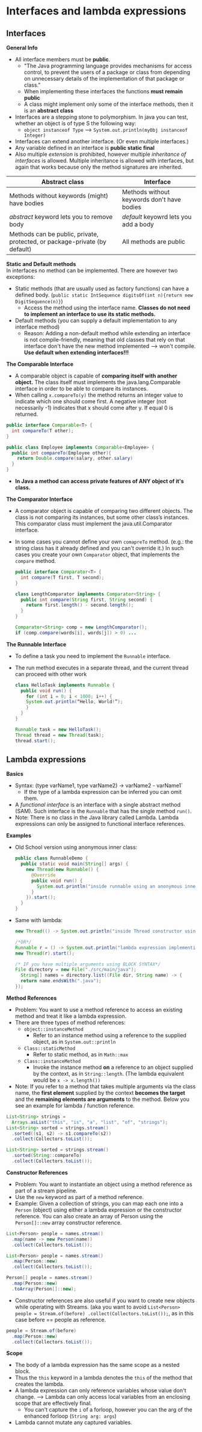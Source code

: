 # Interfaces and lambda expressions

## Interfaces
**General Info**
- All interface members must be **public**.
  - "The Java programming language provides mechanisms for access control, to prevent the users of a package or class from depending on unnecessary details of the implementation of that package or class."
  - When implementing these interfaces the functions **must remain public**
  - A class might implement only some of the interface methods, then it is an **abstract class**
- Interfaces are a stepping stone to polymorphism. In java you can test, whether an object is of type S the following way:
  - `object instanceof Type` --> `System.out.println(myObj instanceof Integer)`
- Interfaces can extend another interface. (Or even multiple interfaces.)
- Any variable defined in an interface is **public static final**
- Also multiple *extension* is prohibited, however multiple *inheritance of interfaces* is allowed. Multiple inheritance is allowed with interfaces, but again that works because only the method signatures are inherited.

Abstract class | Interface
--|--
Methods without keywords (might) have bodies  |  Methods without keywords don't have bodies
*abstract* keyword lets you to remove body  | *default* keyowrd lets you add a body  
Methods can be public, private, protected, or package-private (by default)  | All methods are public  


**Static and Default methods**  
In interfaces no method can be implemented. There are however two exceptions:
- Static methods (that are usually used as factory functions) can have a defined body. (`public static IntSequence digitsOf(int n){return new DigitSequence(n)}`)
  - Access the method using the interface name. **Classes do not need to implement an interface to use its static methods.**
- Default methods (you can supply a default implementation to any interface method)
  - Reason: Adding a non-default method while extending an interface is not compile-friendly, meaning that old classes that rely on that interface don't have the new method implemented --> won't compile. **Use default when extending interfaces!!!**


**The Comparable Interface**
- A comparable object is capable of **comparing itself with another object.** The class itself must implements the java.lang.Comparable interface in order to be able to compare its instances.
- When calling `x.compareTo(y)` the method returns an integer value to indicate which one should come first. A negative integer (not necessarily -1) indicates that x should come after y. If equal 0 is returned.

```java
public interface Comparable<T> {
  int compareTo(T other);
}

public class Employee implements Comparable<Employee> {
  public int compareTo(Employee other){
    return Double.compare(salary, other.salary)
  }
}
```
- **In Java a method can access private features of ANY object of it's class.**

**The Comparator Interface**
- A comparator object is capable of comparing two different objects. The class is not comparing its instances, but some other class’s instances. This comparator class must implement the java.util.Comparator interface.
- In some cases you cannot define your own `comapreTo` method. (e.g.: the string class has it already defined and you can't override it.) In such cases you create your own `Comparator` object, that implements the `compare` method.

  ```java
  public interface Comparator<T> {
    int compare(T first, T second);
  }

  class LengthComparator implements Comparator<String> {
    public int compare(String first, String second) {
      return first.length() - second.length();
    }
  }

  Comparator<String> comp = new LengthComparator();
  if (comp.compare(words[i], words[j]) > 0) ...
  ```

**The Runnable Interface**
- To define a task you need to implement the `Runnable` interface.
- The run method executes in a separate thread, and the current thread can proceed with other work

  ```java
  class HelloTask implements Runnable {
    public void run() {
      for (int i = 0; i < 1000; i++) {
      System.out.println(“Hello, World!”);
      }
    }
  }

  Runnable task = new HelloTask();
  Thread thread = new Thread(task);
  thread.start();
  ```

## Lambda expressions
**Basics**
- Syntax: (type varName1, type varName2) -> varName2 - varName1`
  -  If the type of a lambda expression can be inferred you can omit them.
- A *functional interface* is an interface with a single abstract method (SAM). Such interface is the `Runnable` that has the single method `run()`.
- Note: There is no class in the Java library called Lambda. Lambda expressions
can only be assigned to functional interface references.

**Examples**
- Old School version using anonymous inner class:

  ```java
  public class RunnableDemo {
    public static void main(String[] args) {
      new Thread(new Runnable() {
        @Override
        public void run() {
          System.out.println("inside runnable using an anonymous inner class");
        }
      }).start();
    }
  }
  ```

- Same with lambda:

  ```java
  new Thread(() -> System.out.println("inside Thread constructor using lambda")).start();

  /*OR*/
  Runnable r = () -> System.out.println("lambda expression implementing the run method");
  new Thread(r).start();

  /* IF you have multiple arguments using BLOCK SYNTAX*/
  File directory = new File("./src/main/java");
    String[] names = directory.list((File dir, String name) -> {
    return name.endsWith(".java");
  });
  ```

**Method References**
- Problem: You want to use a method reference to access an existing method and treat it like a lambda expression.
- There are three types of method references:
  - `object::instanceMethod`
    - Refer to an instance method using a reference to the supplied object, as in `System.out::println`
  - `Class::staticMethod`
    - Refer to static method, as in ``Math::max``
  - ``Class::instanceMethod``
    - Invoke the instance method **on** a reference to an object supplied by the context, as in ``String::length``. (The lambda equivalent would be `x -> x.length())`
- Note: If you refer to a method that takes multiple arguments via the class
name, the **first element** supplied by the context **becomes the target** and the **remaining elements are arguments** to the method. Below you see an example for lambda / function reference.

```java
List<String> strings =
  Arrays.asList("this", "is", "a", "list", "of", "strings");
List<String> sorted = strings.stream()
  .sorted((s1, s2) -> s1.compareTo(s2))
  .collect(Collectors.toList());

List<String> sorted = strings.stream()
  .sorted(String::compareTo)
  .collect(Collectors.toList());
```

**Constructor References**
- Problem: You want to instantiate an object using a method reference as part of a stream pipeline.
- Use the `new` keyword as part of a method reference.
- Example: Given a collection of strings, you can map each one into a ``Person`` (object) using either a lambda expression or the constructor reference. You can also create an array of Person using the `Person[]::new` array constructor reference.

```java
List<Person> people = names.stream()
  .map(name -> new Person(name))
  .collect(Collectors.toList());

List<Person> people = names.stream()
  .map(Person::new)
  .collect(Collectors.toList());

Person[] people = names.stream()
  .map(Person::new)
  .toArray(Person[]::new);
```

- Constructor references are also useful if you want to create new objects while operating with Streams. (aka you want to avoid `List<Person> people = Stream.of(before) .collect(Collectors.toList());`, as in this case before == people as reference.

```java
people = Stream.of(before)
  .map(Person::new)
  .collect(Collectors.toList());
```

**Scope**
- The body of a lambda expression has the same scope as a nested block.
- Thus the `this` keyword in a lambda denotes the `this` of the method that creates the lambda.
- A lambda expression can only reference variables whose value don't change. --> Lambda can only access local variables from an enclosing scope that are effectively final.
  - You can't capture the `i` of a forloop, however you can the arg of the enhanced forloop (`String arg: args`)
- Lambda cannot mutate any captured variables.
